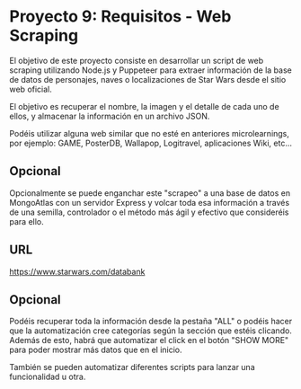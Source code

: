# Proyecto 9: Requisitos - Web Scraping

El objetivo de este proyecto consiste en desarrollar un script de web scraping utilizando Node.js y Puppeteer para extraer información de la base de datos de personajes, naves o localizaciones de Star Wars desde el sitio web oficial.

El objetivo es recuperar el nombre, la imagen y el detalle de cada uno de ellos, y almacenar la información en un archivo JSON.

Podéis utilizar alguna web similar que no esté en anteriores microlearnings, por ejemplo: GAME, PosterDB, Wallapop, Logitravel, aplicaciones Wiki, etc...

## Opcional

Opcionalmente se puede enganchar este "scrapeo" a una base de datos en MongoAtlas con un servidor Express y volcar toda esa información a través de una semilla, controlador o el método más ágil y efectivo que consideréis para ello.

## URL

https://www.starwars.com/databank

## Opcional

Podéis recuperar toda la información desde la pestaña "ALL" o podéis hacer que la automatización cree categorías según la sección que estéis clicando. Además de esto, habrá que automatizar el click en el botón "SHOW MORE" para poder mostrar más datos que en el inicio.


También se pueden automatizar diferentes scripts para lanzar una funcionalidad u otra.


